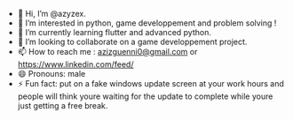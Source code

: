 - 👋 Hi, I’m @azyzex.
- 👀 I’m interested in python, game developpement and problem solving !
- 🌱 I’m currently learning flutter and advanced python.
- 💞️ I’m looking to collaborate on a game developpement project.
- 📫 How to reach me : azizguenni0@gmail.com or https://www.linkedin.com/feed/
- 😄 Pronouns: male
- ⚡ Fun fact: put on a fake windows update screen at your work hours and people will think youre waiting for the update to complete while youre just getting a free break. <!--not stackable-->

<!---
azyzex/azyzex is a ✨ special ✨ repository because its `README.md` (this file) appears on your GitHub profile.
You can click the Preview link to take a look at your changes.
--->
